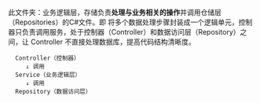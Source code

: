 此文件夹：业务逻辑层，存储负责**处理与业务相关的操作**并调用仓储层（Repositories）的C#文件。即	将多个数据处理步骤封装成一个逻辑单元，控制器只负责调用服务，处于控制器（Controller）和数据访问层（Repository）之间，让 Controller 不直接处理数据库，提高代码结构清晰度。
```
  Controller（控制器）
     ↓ 调用
  Service（业务逻辑层）
     ↓ 调用
  Repository（数据访问层）
```